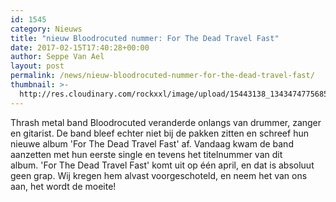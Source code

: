 ```yaml
---
id: 1545
category: Nieuws
title: "nieuw Bloodrocuted nummer: For The Dead Travel Fast"
date: 2017-02-15T17:40:28+00:00
author: Seppe Van Ael
layout: post
permalink: /news/nieuw-bloodrocuted-nummer-for-the-dead-travel-fast/
thumbnail: >-
  http://res.cloudinary.com/rockxxl/image/upload/15443138_1343474775685943_6077178828806340163_o.jpg
---
```

Thrash metal band Bloodrocuted veranderde onlangs van drummer, zanger en gitarist. De band bleef echter niet bij de pakken zitten en schreef hun nieuwe album 'For The Dead Travel Fast' af. Vandaag kwam de band aanzetten met hun eerste single en tevens het titelnummer van dit album. 'For The Dead Travel Fast' komt uit op één april, en dat is absoluut geen grap. Wij kregen hem alvast voorgeschoteld, en neem het van ons aan, het wordt de moeite!
